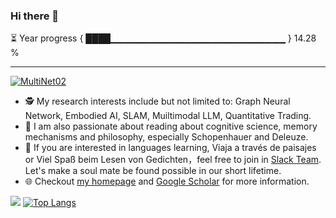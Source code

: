 ### Hi there 👋

⏳ Year progress { ████▁▁▁▁▁▁▁▁▁▁▁▁▁▁▁▁▁▁▁▁▁▁▁▁▁▁ } 14.28 %

---

<div align="center"> 
</div>
   <a href="https://github.com/MultiNet02" target="_blank"><img alt="MultiNet02" src="https://badges.pufler.dev/visits/MultiNet02/MultiNet02?logo=GitHub&label=visits&color=success&logoColor=white&style=flat-square"/></a>  
</div>

- 🕵️ My research interests include but not limited to: Graph Neural Network, Embodied AI, SLAM, Muiltimodal LLM, Quantitative Trading.
- 🦸 I am also passionate about reading about cognitive science, memory mechanisms and philosophy, especially Schopenhauer and Deleuze.
- 👀 If you are interested in languages learning, Viaja a través de paisajes or Viel Spaß beim Lesen von Gedichten，feel free to join in [Slack Team](). Let's make a soul mate be found possible in our short lifetime.
- 🌐 Checkout [my homepage](http://multinet02.github.io/) and [Google Scholar]() for more information.

![](https://github-readme-stats.vercel.app/api?username=MultiNet02&show_icons=true&theme=synthwave)
[![Top Langs](https://github-readme-stats.vercel.app/api/top-langs/?username=MultiNet02&layout=compact)](https://github.com/anuraghazra/github-readme-stats)


